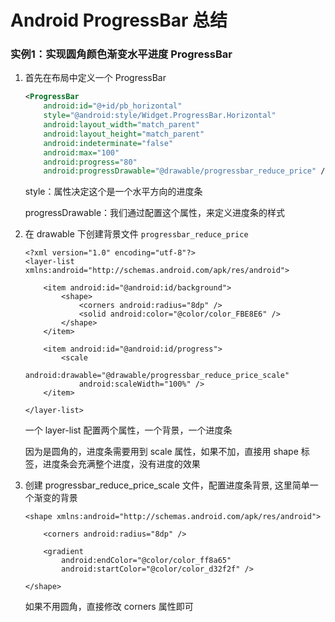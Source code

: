 # Android ProgressBar 总结

### 实例1：实现圆角颜色渐变水平进度 ProgressBar

1. 首先在布局中定义一个 ProgressBar

   ```xml
   <ProgressBar
       android:id="@+id/pb_horizontal"
       style="@android:style/Widget.ProgressBar.Horizontal"
       android:layout_width="match_parent"
       android:layout_height="match_parent"
       android:indeterminate="false"
       android:max="100"
       android:progress="80"
       android:progressDrawable="@drawable/progressbar_reduce_price" />
   ```

   style：属性决定这个是一个水平方向的进度条

   progressDrawable：我们通过配置这个属性，来定义进度条的样式

2. 在 drawable 下创建背景文件 `progressbar_reduce_price`

   ```
   <?xml version="1.0" encoding="utf-8"?>
   <layer-list xmlns:android="http://schemas.android.com/apk/res/android">
   
       <item android:id="@android:id/background">
           <shape>
               <corners android:radius="8dp" />
               <solid android:color="@color/color_FBE8E6" />
           </shape>
       </item>
   
       <item android:id="@android:id/progress">
           <scale
               android:drawable="@drawable/progressbar_reduce_price_scale"
               android:scaleWidth="100%" />
       </item>
   
   </layer-list>
   ```

   一个 layer-list 配置两个属性，一个背景，一个进度条

   因为是圆角的，进度条需要用到 scale 属性，如果不加，直接用 shape 标签，进度条会充满整个进度，没有进度的效果

3. 创建 progressbar_reduce_price_scale 文件，配置进度条背景, 这里简单一个渐变的背景

   ```
   <shape xmlns:android="http://schemas.android.com/apk/res/android">
   
       <corners android:radius="8dp" />
   
       <gradient
           android:endColor="@color/color_ff8a65"
           android:startColor="@color/color_d32f2f" />
   
   </shape>
   ```

   如果不用圆角，直接修改 corners 属性即可